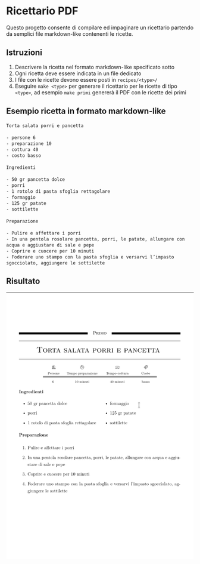 # Ricettario PDF

Questo progetto consente di compilare ed impaginare un ricettario partendo da semplici file markdown-like contenenti le ricette.

## Istruzioni

1. Descrivere la ricetta nel formato markdown-like specificato sotto
2. Ogni ricetta deve essere indicata in un file dedicato
3. I file con le ricette devono essere posti in `recipes/<type>/`
4. Eseguire `make <type>` per generare il ricettario per le ricette di tipo `<type>`, ad esempio `make primi` genererà il PDF con le ricette dei primi

## Esempio ricetta in formato markdown-like

```
Torta salata porri e pancetta

- persone 6
- preparazione 10
- cottura 40
- costo basso

Ingredienti

- 50 gr pancetta dolce
- porri
- 1 rotolo di pasta sfoglia rettagolare
- formaggio
- 125 gr patate
- sottilette

Preparazione

- Pulire e affettare i porri
- In una pentola rosolare pancetta, porri, le patate, allungare con acqua e aggiustare di sale e pepe
- Coprire e cuocere per 10 minuti
- Foderare uno stampo con la pasta sfoglia e versarvi l’impasto sgocciolato, aggiungere le sottilette

```

## Risultato

![example](./readme/example.png)

